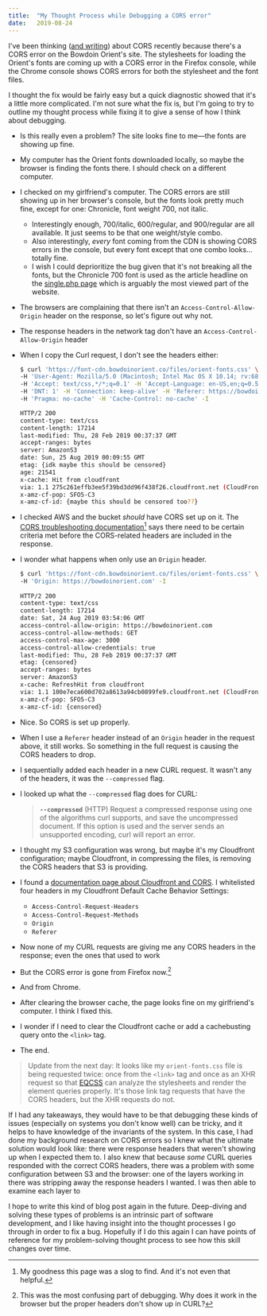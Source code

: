 ```yaml
---
title:  "My Thought Process while Debugging a CORS error"
date:   2019-08-24
---
```


I've been thinking ([and writing](/blog/2019/cors-1)) about CORS recently because there's a CORS error on the Bowdoin Orient's site. The stylesheets for loading the Orient's fonts are coming up with a CORS error in the Firefox console, while the Chrome console shows CORS errors for both the stylesheet and the font files.

I thought the fix would be fairly easy but a quick diagnostic showed that it's a little more complicated. I'm not sure what the fix is, but I'm going to try to outline my thought process while fixing it to give a sense of how I think about debugging.

- Is this really even a problem? The site looks fine to me—the fonts are showing up fine.
- My computer has the Orient fonts downloaded locally, so maybe the browser is finding the fonts there. I should check on a different computer.
- I checked on my girlfriend's computer. The CORS errors are still showing up in her browser's console, but the fonts look pretty much fine, except for one: Chronicle, font weight 700, not italic.
  - Interestingly enough, 700/italic, 600/regular, and 900/regular are all available. It just seems to be that one weight/style combo.
  - Also interestingly, *every* font coming from the CDN is showing CORS errors in the console, but every font except that one combo looks... totally fine.
  - I wish I could deprioritize the bug given that it's not breaking all the fonts, but the Chronicle 700 font is used as the article headline on the [single.php page](https://developer.wordpress.org/themes/template-files-section/post-template-files/#single-php) which is arguably the most viewed part of the website.
- The browsers are complaining that there isn't an `Access-Control-Allow-Origin` header on the response, so let's figure out why not.
- The response headers in the network tag don't have an `Access-Control-Allow-Origin` header
- When I copy the Curl request, I don't see the headers either:

  ```bash
  $ curl 'https://font-cdn.bowdoinorient.co/files/orient-fonts.css' \
  -H 'User-Agent: Mozilla/5.0 (Macintosh; Intel Mac OS X 10.14; rv:68.0) Gecko/20100101 Firefox/68.0' \
  -H 'Accept: text/css,*/*;q=0.1' -H 'Accept-Language: en-US,en;q=0.5' --compressed \
  -H 'DNT: 1' -H 'Connection: keep-alive' -H 'Referer: https://bowdoinorient.com/' \
  -H 'Pragma: no-cache' -H 'Cache-Control: no-cache' -I

  HTTP/2 200
  content-type: text/css
  content-length: 17214
  last-modified: Thu, 28 Feb 2019 00:37:37 GMT
  accept-ranges: bytes
  server: AmazonS3
  date: Sun, 25 Aug 2019 00:09:55 GMT
  etag: {idk maybe this should be censored}
  age: 21541
  x-cache: Hit from cloudfront
  via: 1.1 275c261effb3ee5f39bd3dd96f438f26.cloudfront.net (CloudFront)
  x-amz-cf-pop: SFO5-C3
  x-amz-cf-id: {maybe this should be censored too??}
  ```

- I checked AWS and the bucket *should* have CORS set up on it. The [CORS troubleshooting documentation](https://docs.aws.amazon.com/AmazonS3/latest/dev/cors-troubleshooting.html)[^1] says there need to be certain criteria met before the CORS-related headers are included in the response.
- I wonder what happens when only use an `Origin` header.

  ```bash
  $ curl 'https://font-cdn.bowdoinorient.co/files/orient-fonts.css' \
  -H 'Origin: https://bowdoinorient.com' -I
    
  HTTP/2 200
  content-type: text/css
  content-length: 17214
  date: Sat, 24 Aug 2019 03:54:06 GMT
  access-control-allow-origin: https://bowdoinorient.com
  access-control-allow-methods: GET
  access-control-max-age: 3000
  access-control-allow-credentials: true
  last-modified: Thu, 28 Feb 2019 00:37:37 GMT
  etag: {censored}
  accept-ranges: bytes
  server: AmazonS3
  x-cache: RefreshHit from cloudfront
  via: 1.1 100e7eca600d702a8613a94cb0899fe9.cloudfront.net (CloudFront)
  x-amz-cf-pop: SFO5-C3
  x-amz-cf-id: {censored}
  ```

- Nice. So CORS is set up properly.
- When I use a `Referer` header instead of an `Origin` header in the request above, it still works. So something in the full request is causing the CORS headers to drop.
- I sequentially added each header in a new CURL request. It wasn't any of the headers, it was the `--compressed` flag.
- I looked up what the `--compressed` flag does for CURL:
  > **`--compressed`** (HTTP) Request a compressed response using one of the algorithms curl supports, and save the uncompressed document. If this option is used and the server sends an unsupported encoding, curl will report an error.
- I thought my S3 configuration was wrong, but maybe it's my Cloudfront configuration; maybe Cloudfront, in compressing the files, is removing the CORS headers that S3 is providing.
- I found a [documentation page about Cloudfront and CORS](https://docs.aws.amazon.com/AmazonCloudFront/latest/DeveloperGuide/header-caching.html#header-caching-web-cors). I whitelisted four headers in my Cloudfront Default Cache Behavior Settings:
  - `Access-Control-Request-Headers`
  - `Access-Control-Request-Methods`
  - `Origin`
  - `Referer`
- Now none of my CURL requests are giving me any CORS headers in the response; even the ones that used to work
- But the CORS error is gone from Firefox now.[^2]
- And from Chrome.
- After clearing the browser cache, the page looks fine on my girlfriend's computer. I think I fixed this.
- I wonder if I need to clear the Cloudfront cache or add a cachebusting query onto the `<link>` tag.
- The end.

> Update from the next day: It looks like my `orient-fonts.css` file is being requested twice: once from the `<link>` tag and once as an XHR request so that [EQCSS](https://elementqueries.com/) can analyze the stylesheets and render the element queries properly. It's those link tag requests that have the CORS headers, but the XHR requests do not.

If I had any takeaways, they would have to be that debugging these kinds of issues (especially on systems you don't know well) can be tricky, and it helps to have knowledge of the invariants of the system. In this case, I had done my background research on CORS errors so I knew what the ultimate solution would look like: there were response headers that weren't showing up when I expected them to. I also knew that because *some* CURL queries responded with the correct CORS headers, there was a problem with some configuration between S3 and the browser: one of the layers working in there was stripping away the response headers I wanted. I was then able to examine each layer to 

I hope to write this kind of blog post again in the future. Deep-diving and solving these types of problems is an intrinsic part of software development, and I like having insight into the thought processes I go through in order to fix a bug. Hopefully if I do this again I can have points of reference for my problem-solving thought process to see how this skill changes over time.

[^1]: My goodness this page was a slog to find. And it's not even that helpful.

[^2]: This was the most confusing part of debugging. Why does it work in the browser but the proper headers don't show up in CURL?